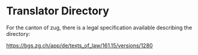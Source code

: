 # Translator Directory

For the canton of zug, there is a legal specification available 
describing the directory:

https://bgs.zg.ch/app/de/texts_of_law/161.15/versions/1280